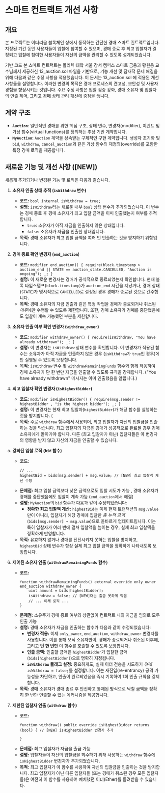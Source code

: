 # 스마트 컨트랙트 개선 사항

## 개요
본 프로젝트는 이더리움 블록체인 상에서 동작하는 간단한 경매 스마트 컨트랙트입니다. 지정된 기간 동안 사용자들이 입찰에 참여할 수 있으며, 경매 종료 후 최고 입찰자가 결정되고 입찰에 참여한 사용자들이 자신의 금액을 관리할 수 있도록 설계되었습니다.

기반 코드
본 스마트 컨트랙트는 폴리텍 대학 서울 강서 캠퍼스 스마트 금융과 황원용 교수님께서 제공하신 13_auction.sol 파일을 기반으로, 기능 개선 및 잠재적 문제 해결을 위해 다음과 같은 수정 사항을 적용했습니다.
이 문서는  13_auction.sol 에 적용된 개선 사항들을 설명합니다. 이러한 변경의 목적은 경매 프로세스의 견고성, 보안성 및 사용자 경험을 향상시키는 것입니다. 주요 수정 사항은 입찰 검증 강화, 경매 소유자 및 입찰자의 인출 제어, 그리고 경매 상태 관리 개선에 중점을 둡니다.

## 계약 구조

* **`Auction`**: 일반적인 경매를 위한 핵심 구조, 상태 변수, 변경자(modifier), 이벤트 및 가상 함수(virtual functions)를 정의하는 추상 기반 계약입니다.
* **`MyAuction`**: `Auction` 계약을 상속받는 구체적인 구현 계약입니다. 생성자 초기화 및 `bid`, `withdraw`, `cancel_auction`과 같은 가상 함수의 재정의(override)를 포함한 특정 경매 로직을 제공합니다.

## 새로운 기능 및 개선 사항 ([NEW])

새롭게 추가되거나 변경된 기능 및 로직은 다음과 같습니다.

1.  **소유자 인출 상태 추적 (`isWithdraw` 변수)**

    * **코드:** `bool internal isWithdraw = true;`
    * **설명:** `isWithdraw`라는 새로운 내부 `bool` 상태 변수가 추가되었습니다. 이 변수는 경매 종료 후 경매 소유자가 최고 입찰 금액을 이미 인출했는지 여부를 추적합니다.
        * `true`: 소유자가 아직 자금을 인출하지 않은 상태입니다. 
        * `false`: 소유자가 자금을 인출한 상태입니다.
    * **목적:** 경매 소유자가 최고 입찰 금액을 여러 번 인출하는 것을 방지하기 위함입니다.

2.  **경매 종료 확인 변경자 (`end_auction`)**
    * **코드:** `modifier end_auction() { require(block.timestamp > auction_end || STATE == auction_state.CANCELLED, "Auction is ongoing"); _; }`
    * **설명:** 이 새로운 변경자는 경매가 공식적으로 종료되었는지 확인합니다. 현재 블록 타임스탬프(`block.timestamp`)가 `auction_end` 시간을 지났거나, 경매 상태(`STATE`)가 명시적으로 `CANCELLED`로 설정된 경우 경매가 종료된 것으로 간주합니다. 
    * **목적:** 경매 소유자의 자금 인출과 같은 특정 작업을 경매가 종료되거나 취소된 *이후*에만 수행할 수 있도록 제한합니다. 또한, 경매 소유자가 경매를 중단했음에도 입찰이 계속 가능했던 부분을 제한합니다.

3.  **소유자 인출 여부 확인 변경자 (`withdraw_owner`)**
    * **코드:** `modifier withdraw_owner() { require(isWithdraw, "You have already withdrawn"); _; }`
    * **설명:** 이 변경자는 `isWithdraw` 상태 변수를 확인합니다. 이 변경자가 적용된 함수는 소유자가 아직 자금을 인출하지 않은 경우 (`isWithdraw`가 `true`인 경우)에만 실행될 수 있도록 보장합니다. 
    * **목적:** `isWithdraw` 변수 및 `withdrawRemainingFunds` 함수와 함께 작동하여 경매 소유자가 단 한 번만 자금을 인출할 수 있도록 규칙을 강제합니다. ("You have already withdrawn" 메시지는 이미 인출했음을 알립니다.)

4.  **최고 입찰자 확인 변경자 (`isHighestBidder`)**
    * **코드:** `modifier isHighestBidder() { require(msg.sender != highestBidder , "is the highest bidder"); _; }`
    * **설명:** 이 변경자는 현재 최고 입찰자(`highestBidder`)가 해당 함수를 실행하는 것을 방지합니다. (
    * **목적:** 주로 `withdraw` 함수에서 사용되어, 최고 입찰자가 자신의 입찰금을 인출하는 것을 막습니다. 최고 입찰자의 자금은 경매가 성공적으로 완료될 경우 경매 소유자에게 돌아가야 합니다. 다른 (최고 입찰자가 아닌) 입찰자들은 이 변경자의 영향을 받지 않고 자신의 자금을 인출할 수 있습니다.
5.  **강화된 입찰 로직 (`bid` 함수)**
    * **코드:**
        ```solidity
        // ...
        highestBid = bids[msg.sender] + msg.value; // [NEW] 최고 입찰액 계산 수정
        ```
    * **문제점:** 최고 입찰 금액보다 낮은 금액으로도 입찰 시도가 가능 , 경매 소유자가 경매를 중단했음에도 입찰이 계속 가능 (`end_auction`에서 해결)   
    * **설명:** `MyAuction`의 `bid` 함수가 다음과 같이 수정되었습니다:
        * **정확한 최고 입찰액 계산:** `highestBid`는 이제 현재 트랜잭션의 `msg.value`만이 아니라, 입찰자가 해당 경매에 입찰한 *총 누적 금액*(`bids[msg.sender] + msg.value`)으로 올바르게 업데이트됩니다. 이는 특히 입찰자가 여러 번에 걸쳐 입찰액을 높이는 경우, 실제 최고 입찰액을 정확하게 반영합니다. 
    * **목적:** 유효하지 않거나 경매를 진전시키지 못하는 입찰을 방지하고, `highestBid` 상태 변수가 항상 실제 최고 입찰 금액을 정확하게 나타내도록 보장합니다.

6.  **제어된 소유자 인출 (`withdrawRemainingFunds` 함수)**
    * **코드:**
        ```solidity
        function withdrawRemainingFunds() external override only_owner end_auction withdraw_owner {
            uint amount = bids[highestBidder];
            isWithdraw = false; // [NEW]더는 출금 못하게 막음
            // ... 이체 로직 ...
        }
        ```
    * **문제점:** 소유주가 경매 종료 여부와 상관없이 컨트랙트 내의 자금을 임의로 모두 인출 가능 
    * **설명:** 경매 소유자가 자금을 인출하는 함수가 다음과 같이 수정되었습니다:
        * **변경자 적용:** 이제 `only_owner`, `end_auction`, `withdraw_owner` 변경자를 사용합니다. 이를 통해 오직 소유자만이, 경매가 종료되거나 취소된 이후에, 그리고 **단 한 번만** 이 함수를 호출할 수 있도록 보장합니다.
        * **인출 금액:** 인출할 금액은 `highestBidder`가 입찰한 금액(`bids[highestBidder]`)으로 명확히 지정됩니다.
        * **`isWithdraw` 플래그 설정:** 중요하게도, 실제 이더 전송을 시도하기 *전에* `isWithdraw = false;`를 설정합니다. 이는 재진입(re-entrancy) 공격 가능성을 차단하고, 인출이 완료되었음을 즉시 기록하여 1회 인출 규칙을 강제합니다.
    * **목적:** 경매 소유자가 경매 종료 후 안전하고 통제된 방식으로 낙찰 금액을 정확히 한 번만 인출할 수 있는 메커니즘을 제공합니다.

7.  **제한된 입찰자 인출 (`withdraw` 함수)**
    * **코드:**
        ```solidity
        function withdraw() public override isHighestBidder returns (bool) { // [NEW] isHighestBidder 변경자 추가

        }
        ```
    * **문제점:** 최고 입찰자가 자금을 출금 가능
    * **설명:** 입찰자들이 자신의 입찰금을 회수하기 위해 사용하는 `withdraw` 함수에 `isHighestBidder` 변경자가 추가되었습니다.
    * **목적:** 최고 입찰자가 이 함수를 사용하여 자신의 입찰금을 인출하는 것을 방지합니다. 최고 입찰자가 아닌 다른 입찰자들 (또는 경매가 취소된 경우 모든 입찰자들)은 여전히 이 함수를 사용하여 예치했던 이더(Ether)를 돌려받을 수 있습니다. 
